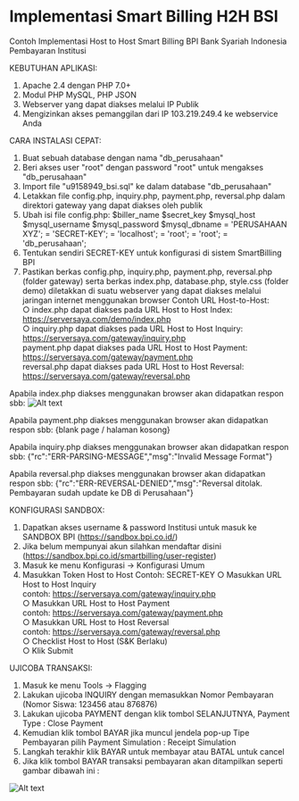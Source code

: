 # Implementasi Smart Billing H2H BSI
Contoh Implementasi Host to Host Smart Billing BPI Bank Syariah Indonesia Pembayaran Institusi

KEBUTUHAN APLIKASI:
1. Apache 2.4 dengan PHP 7.0+
2. Modul PHP MySQL, PHP JSON
3. Webserver yang dapat diakses melalui IP Publik
4. Mengizinkan akses pemanggilan dari IP 103.219.249.4 ke webservice Anda

CARA INSTALASI CEPAT:
1. Buat sebuah database dengan nama "db_perusahaan"
2. Beri akses user "root" dengan password "root" untuk mengakses "db_perusahaan"
3. Import file "u9158949_bsi.sql" ke dalam database "db_perusahaan"
4. Letakkan file config.php, inquiry.php, payment.php, reversal.php dalam
direktori gateway yang dapat diakses oleh publik
5. Ubah isi file config.php:
$biller_name $secret_key $mysql_host $mysql_username $mysql_password $mysql_dbname
= 'PERUSAHAAN XYZ'; = 'SECRET-KEY';
= 'localhost'; = 'root';
= 'root';
= 'db_perusahaan';
6. Tentukan sendiri SECRET-KEY untuk konfigurasi di sistem SmartBilling BPI
7. Pastikan berkas config.php, inquiry.php, payment.php, reversal.php (folder gateway) serta berkas index.php, database.php, style.css (folder demo) diletakkan di suatu webserver yang dapat diakses melalui jaringan internet menggunakan browser
Contoh URL Host-to-Host:<br>
○ index.php dapat diakses pada URL Host to Host Index:<br>
https://serversaya.com/demo/index.php<br>
○ inquiry.php dapat diakses pada URL Host to Host Inquiry:<br>
https://serversaya.com/gateway/inquiry.php<br>
payment.php dapat diakses pada URL Host to Host Payment:<br>
https://serversaya.com/gateway/payment.php<br>
reversal.php dapat diakses pada URL Host to Host Reversal:<br>
https://serversaya.com/gateway/reversal.php

Apabila index.php diakses menggunakan browser akan didapatkan respon sbb: 
![Alt text](https://user-images.githubusercontent.com/26053613/162281958-811b5ba6-17f3-4318-b61d-ec290760639e.png?raw=true "Menampilkan Data")

Apabila payment.php diakses menggunakan browser akan didapatkan respon sbb: 
{blank page / halaman kosong}

Apabila inquiry.php diakses menggunakan browser akan didapatkan respon sbb: 
{"rc":"ERR-PARSING-MESSAGE","msg":"Invalid Message Format"}

Apabila reversal.php diakses menggunakan browser akan didapatkan respon sbb: 
{"rc":"ERR-REVERSAL-DENIED","msg":"Reversal ditolak. Pembayaran sudah update ke DB di Perusahaan"}

KONFIGURASI SANDBOX:
1. Dapatkan akses username & password Institusi untuk masuk ke SANDBOX BPI (https://sandbox.bpi.co.id/)
2. Jika belum mempunyai akun silahkan mendaftar disini (https://sandbox.bpi.co.id/smartbilling/user-register)
3. Masuk ke menu Konfigurasi -> Konfigurasi Umum 
4. Masukkan Token Host to Host Contoh: SECRET-KEY
○ Masukkan URL Host to Host Inquiry<br>
contoh: https://serversaya.com/gateway/inquiry.php<br>
○ Masukkan URL Host to Host Payment<br>
contoh: https://serversaya.com/gateway/payment.php<br>
○ Masukkan URL Host to Host Reversal<br>
contoh: https://serversaya.com/gateway/reversal.php<br>
○ Checklist Host to Host (S&K Berlaku)<br>
○ Klik Submit

UJICOBA TRANSAKSI:
1. Masuk ke menu Tools -> Flagging
2. Lakukan ujicoba INQUIRY dengan memasukkan Nomor Pembayaran (Nomor Siswa: 123456 atau 876876)
3. Lakukan ujicoba PAYMENT dengan klik tombol SELANJUTNYA, Payment Type : Close Payment
4. Kemudian klik tombol BAYAR jika muncul jendela pop-up Tipe Pembayaran pilih Payment Simulation : Receipt Simulation
5. Langkah terakhir klik BAYAR untuk membayar atau BATAL untuk cancel
6. Jika klik tombol BAYAR transaksi pembayaran akan ditampilkan seperti gambar dibawah ini :

![Alt text](https://user-images.githubusercontent.com/26053613/134060197-3433ee7a-3a61-4adc-aa0f-5134894890a6.png?raw=true "Transaksi Berhasil")
